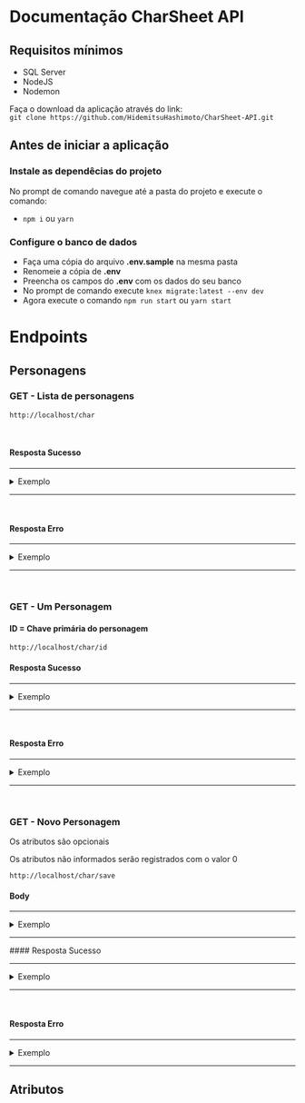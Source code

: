 # Documentação CharSheet API

## Requisitos mínimos
- SQL Server
- NodeJS
- Nodemon

Faça o download da aplicação através do link:
\
`git clone https://github.com/HidemitsuHashimoto/CharSheet-API.git`

## Antes de iniciar a aplicação

### Instale as dependêcias do projeto
No prompt de comando navegue até a pasta do projeto e execute o comando:
- `npm i` ou `yarn`

### Configure o banco de dados
- Faça uma cópia do arquivo **.env.sample** na mesma pasta
- Renomeie a cópia de **.env**
- Preencha os campos do **.env** com os dados do seu banco
- No prompt de comando execute `knex migrate:latest --env dev`
- Agora execute o comando `npm run start` ou `yarn start`

# Endpoints

## Personagens

### GET - Lista de personagens
    http://localhost/char
<br>

#### Resposta Sucesso
<hr>
<details>
	<summary>Exemplo</summary>

	{
		"data": [
			{
				"id": 1,
				"name": "Busao",
				"gender": "F",
				"attributes": [
					{
						"id": 1,
						"attributeId": 1,
						"value": 150,
						"title": "Força"
					},
					{
						"id": 2,
						"attributeId": 2,
						"value": 0,
						"title": "Inteligência"
					}
				]
			},
			{
				"id": 2,
				"name": "Busao",
				"gender": "F",
				"attributes": [
					{
						"id": 3,
						"attributeId": 1,
						"value": 150,
						"title": "Força"
					},
					{
						"id": 4,
						"attributeId": 2,
						"value": 0,
						"title": "Inteligência"
					}
				]
			}
		],
		"success": true,
		"message": "Consulta realizada com sucesso."
	}

</details>
<hr>
<br>

#### Resposta Erro
<hr>
<details>
	<summary>Exemplo</summary>

	{
		"data": [],
		"success": false,
		"message": error
	}

</details>
<hr>
<br>

### GET - Um Personagem
#### ID = Chave primária do personagem
    http://localhost/char/id
#### Resposta Sucesso
<hr>
<details>
	<summary>Exemplo</summary>

	{
		"data": {
			"id": 1,
			"name": "Busao",
			"gender": "F",
			"attributes": [
				{
					"id": 1,
					"attributeId": 1,
					"value": 150,
					"title": "Força"
				},
				{
					"id": 2,
					"attributeId": 2,
					"value": 0,
					"title": "Inteligência"
				}
			]
		},
		"success": true,
		"message": "Personagem encontrado com sucesso."
	}

</details>
<hr>
<br>

#### Resposta Erro
<hr>
<details>
	<summary>Exemplo</summary>

	{
		"data": {},
		"success": false,
		"message": error
	}

</details>
<hr>
<br>

### GET - Novo Personagem
Os atributos são opcionais

Os atributos não informados serão registrados com o valor 0

    http://localhost/char/save

#### Body
<hr>
<details>
	<summary>Exemplo</summary>

	{
		"name": "Busao",
		"gender": "F",
		"attributes": [
			{
			"attributeId": 1,
			"value": 150
			}
		]
	}

</details>
<hr>
#### Resposta Sucesso
<hr>
<details>
	<summary>Exemplo</summary>
</details>
<hr>
<br>

#### Resposta Erro
<hr>
<details>
	<summary>Exemplo</summary>
</details>
<hr>

## Atributos